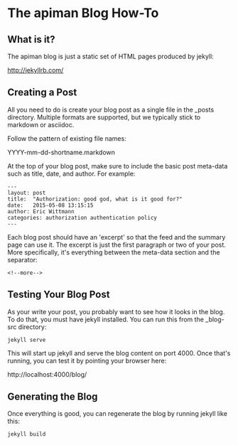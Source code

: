
# The apiman Blog How-To

## What is it?

The apiman blog is just a static set of HTML pages produced by jekyll:

http://jekyllrb.com/

## Creating a Post

All you need to do is create your blog post as a single file in the _posts
directory.  Multiple formats are supported, but we typically stick to 
markdown or asciidoc.

Follow the pattern of existing file names:

YYYY-mm-dd-shortname.markdown

At the top of your blog post, make sure to include the basic post meta-data
such as title, date, and author.  For example:

    ---
    layout: post
    title:  "Authorization: good god, what is it good for?"
    date:   2015-05-08 13:15:15
    author: Eric Wittmann
    categories: authorization authentication policy
    ---

Each blog post should have an 'excerpt' so that the feed and the summary
page can use it.  The excerpt is just the first paragraph or two of your
post.  More specifically, it's everything between the meta-data section 
and the separator:

    <!--more-->

## Testing Your Blog Post

As your write your post, you probably want to see how it looks in the blog.
To do that, you must have jekyll installed.  You can run this from the 
_blog-src directory:

    jekyll serve

This will start up jekyll and serve the blog content on port 4000.  Once
that's running, you can test it by pointing your browser here:

http://localhost:4000/blog/

## Generating the Blog

Once everything is good, you can regenerate the blog by running jekyll
like this:

    jekyll build


